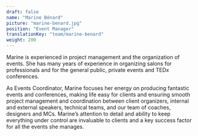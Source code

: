 ```yaml
---
draft: false
name: "Marine Bénard"
picture: "marine-benard.jpg"
position: "Event Manager"
translationKey: "team/marine-benard"
weight: 200
---
```

Marine is experienced in project management and the organization of events. She has many years of experience in organizing salons for professionals and for the general public, private events and TEDx conferences.

As Events Coordinator, Marine focuses her energy on producing fantastic events and conferences, making life easy for clients and ensuring smooth project management and coordination between client organizers, internal and external speakers, technical teams, and our team of coaches, designers and MCs. Marine’s attention to detail and ability to keep everything under control are invaluable to clients and a key success factor for all the events she manages.
